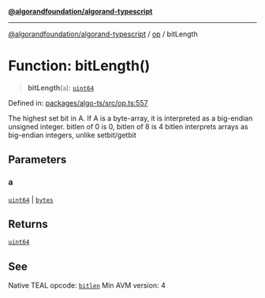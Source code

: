 [**@algorandfoundation/algorand-typescript**](../../README.md)

***

[@algorandfoundation/algorand-typescript](../../README.md) / [op](../README.md) / bitLength

# Function: bitLength()

> **bitLength**(`a`): [`uint64`](../../index/type-aliases/uint64.md)

Defined in: [packages/algo-ts/src/op.ts:557](https://github.com/algorandfoundation/puya-ts/blob/main/packages/algo-ts/src/op.ts#L557)

The highest set bit in A. If A is a byte-array, it is interpreted as a big-endian unsigned integer. bitlen of 0 is 0, bitlen of 8 is 4
bitlen interprets arrays as big-endian integers, unlike setbit/getbit

## Parameters

### a

[`uint64`](../../index/type-aliases/uint64.md) | [`bytes`](../../index/type-aliases/bytes.md)

## Returns

[`uint64`](../../index/type-aliases/uint64.md)

## See

Native TEAL opcode: [`bitlen`](https://developer.algorand.org/docs/get-details/dapps/avm/teal/opcodes/v10/#bitlen)
Min AVM version: 4
